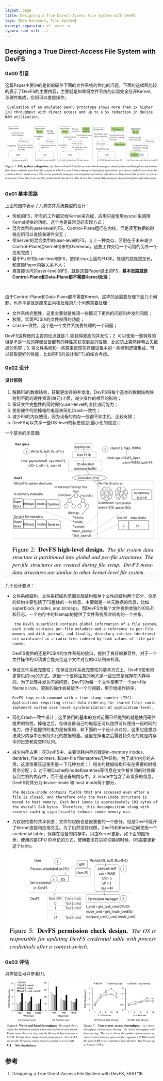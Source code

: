 ```yaml
---
layout: page
title: Designing a True Direct-Access File System with DevFS
tags: [New Hardware, File System]
excerpt_separator: <!--more-->
typora-root-url: ../
---
```




## Designing a True Direct-Access File System with DevFS



### 0x00 引言

  这篇Paper主要讲的是新的硬件下面的文件系统的优化的问题。下面的这幅图比较的表示了DevFS的主要内容，主要就是如果将文件系统的实现完全绕开Kernel，与硬件集成，应用可以直接操作，

```
 Evaluation of an emulated DevFS prototype shows more than 2x higher I/O throughput with direct access and up to a 5x reduction in device RAM utilization.
```

![devfs-serval](/assets/img/devfs-serval.png)



### 0x01 基本思路

  上面的图中表示了几种文件系统类型的设计：

* 传统的FS，所有的工作都交给Kernel来完成，应用只是使用syscall来调用Kernel提供的功能。这个也是最常见的实现方式；
* 混合类型的user-level的FS，Control-Plane运行在内核，但是读写数据的时候应用可以直接和硬件交互；
* 带Server的混合类型的user-level的FS，与上一种类似，区别在于未来减少Control-Plane给Kernel带来的Overhead，这些工作交给一个可信的另外一个应用完成；
* 基于FUSE的user-level的FS，使用Linux上面的FUSE。处理的路径更加长，和这篇Paper内容关系不大；
* 真直接访问的user-level的FS，就是这篇Paper提出的FS，**基本思路就是Control-Plane和Data-Plane都不需要Kernel处理**；

.

由于Control-Plane和Data-Plane都不需要Kernel，这样的话需要处理下面几个问题，也基本是就是原来由内核处理的几个问题需要处理：

* 文件系统完整性，这里主要就是处理一些情况下更新的问题和并发的问题；
* 权限，实现POSIX的文件权限的功能；
* Crash一致性，这个是一个文件系统要处理的一个问题；

DevFS这样做的主要的优点就是:1. 能获得更高的并发性；2. 可以使用一些特殊的但是不是一般的存储设备都有的特性来获取更高的性能，比如防止突然掉电丢失数据的电容；3. 将文件系统和一些原来是现在存储设备中的一些控制逻辑集成，可以获取更好的性能，比如将FS的设计和FTL的结合考虑。



### 0x02 设计

#### 设计原则

1. 解耦FS的数据结构，获取更加好的并发度，DevFS将每个基本的数据结构映射到不同的硬件资源(单元)上面，减少操作的相互的影响；
2. 保证文件完整性的同时保持user-lelvel的直接访问能力；
3. 使用硬件的防掉电的电容来简化Crash一致性；
4. 减少FS的内存使用，因为设备的内存一般都不如主机，比较有限；
5. DevFS可以共享一些OS-level的状态信息(最小化的信息)；

一个基本的示意图:

![devfs-design](/assets/img/devfs-design.png)

几个设计要点：

* 文件系统结构，文件系统结构范围全局结构和单个文件的结构两个部分，全局的结构主要包括了FS整体的一些信息，主要就是一些元数据的信息，比如superblock, inodes, and bitmaps。而DevFS为每个文件提供单独的IO队列和日志。一个内存中的filemap树提供了文件系统层次结构的一个抽象，

  ```
   the DevFS superblock contains global information of a file system, each inode contains per-file metadata and a reference to per-file memory and disk journal, and finally, directory entries (dentries) are maintained in a radix-tree indexed by hash values of file path names.
  ```

  DevFS提供的还是POSIX的文件系统的接口，提供了良好的兼容性。对于一个文件操作的IO请求会提交给这个文件对应的IO队列来处理。

* 保证文件系统完整性；  在保证文件系统完整性的基本方式上，DevFS使用的是常见的log的方式。这里一个值得注意的地方是一些日志是保存在内存中的。为了处理并发访问的问题，DevFS为每一个文件使用了一个per-file filemap lock，更新的操作会被赋予一个时间戳，用于给操作排序，

  ```
  DevFS tags each command with a time-stamp counter (TSC). Applications requiring strict data ordering for shared files could implement custom user-level synchronization at application-level.
  ```

* 简化Crash一致性设计；这里使用的基本的方式前面已经提到的就是使用硬件提供的特性。掉电之后，存储设备自己的电容还可以提供可以使用一段时间的电力。由于能提供的电力是有限的，和下面的一个设计点对应，这里也是想办法减少内存中没有持久化的数据的量。这里在掉电之后需要持久化的就是内存中的日志和提交IO队列。

* 减少内存占用；在DevFS中，主要消耗内存的就是in-memory inodes, dentries, file pointers, 和per-file filemaptree几种结构。为了减少内存的占用，这里住著压迫使用量一下几种方式：1. 相关的数据结构只有在需要的时候再会分配；2. 对于被Cache的inode和sentries等信息在文件被关闭的时候保存到主机的内存中，而不是设备的内存中。3. inode中包含了非常多的信息。DevFS将其分为device-inode 和 host-inode两个部分，

  ```
  The device-inode contains fields that are accessed even after a file is closed, and therefore only the host-inode structure is moved to host memory. Each host inode is approximately 593 bytes of the overall 840 bytes. Therefore, this decomposition along with reverse caching significantly reduces inode memory use.
  ```

* 为权限检查的共享状态；文件的权限也是很重要的一个部分，但是DevFS绕开了Kernel直接和应用交互。为了仍然坚持权限，DevFS和Kernel之间使用一个 credential table，保存在设备的内存中，只由Kernel更新。如下面的图所示，使用的是CPU ID标记的方式，使用要求在进程切换的时候，OS需要更新这个table。

![devfs-permission](/assets/img/devfs-permission.png)



### 0x03 评估

  具体信息可以参看[1],

![devfs-perf](/assets/img/devfs-perf.png)



## 参考

1. Designing a True Direct-Access File System with DevFS, FAST'18.

